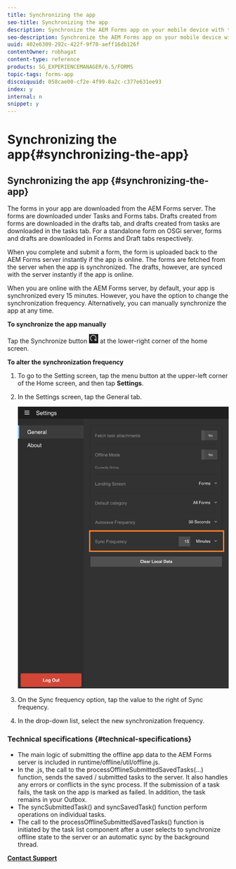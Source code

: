 ```yaml
---
title: Synchronizing the app
seo-title: Synchronizing the app
description: Synchronize the AEM Forms app on your mobile device with the AEM Forms server.
seo-description: Synchronize the AEM Forms app on your mobile device with the AEM Forms server.
uuid: 402e6309-292c-422f-9f70-aeff16db126f
contentOwner: robhagat
content-type: reference
products: SG_EXPERIENCEMANAGER/6.5/FORMS
topic-tags: forms-app
discoiquuid: 058cae00-cf2e-4f99-8a2c-c377e631ee93
index: y
internal: n
snippet: y
---
```


# Synchronizing the app{#synchronizing-the-app}

## Synchronizing the app {#synchronizing-the-app}

The forms in your app are downloaded from the AEM Forms server. The forms are downloaded under Tasks and Forms tabs. Drafts created from forms are downloaded in the drafts tab, and drafts created from tasks are downloaded in the tasks tab. For a standalone form on OSGi server, forms and drafts are downloaded in Forms and Draft tabs respectively.

When you complete and submit a form, the form is uploaded back to the AEM Forms server instantly if the app is online. The forms are fetched from the server when the app is synchronized. The drafts, however, are synced with the server instantly if the app is online.

When you are online with the AEM Forms server, by default, your app is synchronized every 15 minutes. However, you have the option to change the synchronization frequency. Alternatively, you can manually synchronize the app at any time.

**To synchronize the app manually**

Tap the Synchronize button ![](assets/sync-app.png) at the lower-right corner of the home screen.

**To alter the synchronization frequency**

1. To go to the Setting screen, tap the menu button at the upper-left corner of the Home screen, and then tap **Settings**.
1. In the Settings screen, tap the General tab.

   <!--
   Comment Type: remark
   Last Modified By: unknown unknown
   Last Modified Date:
   <p>Art Spec: If not leaving art spec, delete only the first of the 2 &lt;draft-comment&gt; elements under &lt;adobefig&gt;.</p>
   -->

   <!--
   Comment Type: remark
   Last Modified By: Peter G.A. Barraud (barraud)
   Last Modified Date: 2017-12-21T05:14:55.522-0500
   <p>SP1 UPDATE</p>
   <p>Updated screen shot</p>
   -->

   ![Sync frequency setting in General Settings window](assets/gen-settings-2.png)

1. On the Sync frequency option, tap the value to the right of Sync frequency. 
1. In the drop-down list, select the new synchronization frequency.

   <!--
   Comment Type: remark
   Last Modified By: unknown unknown (harsing)
   Last Modified Date: 2017-12-21T05:14:56.700-0500
   <p>5. going back to the home page shows a message regarding updation to automatic syncher frequency.</p>
   <p>P.S. You can copy paste the message from the snapshot of the application message bar on home page</p>
   -->

### Technical specifications {#technical-specifications}

* The main logic of submitting the offline app data to the AEM Forms server is included in runtime/offline/util/offline.js.
* In the .js, the call to the processOfflineSubmittedSavedTasks(...) function, sends the saved / submitted tasks to the server. It also handles any errors or conflicts in the sync process. If the submission of a task fails, the task on the app is marked as failed. In addition, the task remains in your Outbox.
* The syncSubmittedTask() and syncSavedTask() function perform operations on individual tasks.
* The call to the processOfflineSubmittedSavedTasks() function is initiated by the task list component after a user selects to synchronize offline state to the server or an automatic sync by the background thread.

<!--
Comment Type: remark
Last Modified By: unknown unknown (harsing)
Last Modified Date: 2017-12-21T05:14:57.130-0500
<p>Technical specifications:</p>
<p>As explained earlier, the synchronization of offline data to the server can be user initiated or automatic. In both the cases, the intention is to first try sending the offline work and then update the latest state from the server.</p>
<p>1. The main logic of submitting the offline work to the server is placed in runtime/offline/util/offline.js. Call to processOfflineSubmittedSavedTasks(...) does the task of sending the saved/submitted tasks to the server thereby handling any errors or conflicts in the sync process. In case a task is failed to be submitted to server gets marke as failed and remains in outbox there after.</p>
<p><br type="_moz" /> </p>
<p>2. Futher code details include syncSubmittedTask() and syncSavedTask() performing the operation for individual task.</p>
<p>3. The call to processOfflineSubmittedSavedTasks is initiated by tasklist component after user selects to sync offline state to server OR automatic snc by the background thread.</p>
<p><br type="_moz" /> </p>
-->

[**Contact Support**](https://www.adobe.com/account/sign-in.supportportal.html)

<!--
<related-links>
<a href="../../forms/using/sync-app.md">Synchronizing the app</a>
<a href="../../forms/using/update-general-settings.md">Updating general settings</a>
<a href="/forms/using/work-offline-mode.md">Working in the offline mode</a>
</related-links>
-->

